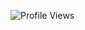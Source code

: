 ![Profile Views](https://komarev.com/ghpvc/?username=lIlIlIlIlIlIlIlIlIllIlIlIlIlIlIlIlIlIl&style=for-the-badge&color=gray)

